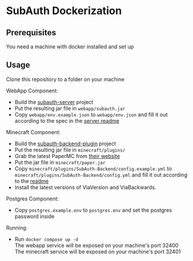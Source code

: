 # SubAuth Dockerization
Prerequisites
---
You need a machine with docker installed and set up

Usage
---
Clone this repository to a folder on your machine  

WebApp Component:  
- Build the [subauth-server](https://github.com/ThatGamerBlue/subauth-server) project  
- Put the resulting jar file in `webapp/subauth.jar`  
- Copy `webapp/env.example.json` to `webapp/env.json` and fill it out according to the spec in the [server readme](https://github.com/ThatGamerBlue/subauth-server/blob/master/README.md)  

Minecraft Component:
- Build the [subauth-backend-plugin](https://github.com/ThatGamerBlue/subauth-backend-plugin) project  
- Put the resulting jar file in `minecraft/plugins/`  
- Grab the latest PaperMC from [their website](https://papermc.io)  
- Put the jar file in `minecraft/paper.jar`  
- Copy `minecraft/plugins/SubAuth-Backend/config.example.yml` to `minecraft/plugins/SubAuth-Backend/config.yml` and fill it out according to the [readme](https://github.com/ThatGamerBlue/subauth-backend-plugin/blob/master/README.md)  
- Install the latest versions of ViaVersion and ViaBackwards.  

Postgres Component:
- Copy `postgres.example.env` to `postgres.env` and set the postgres password inside 

Running:
- Run `docker compose up -d`  
The webapp service will be exposed on your machine's port 32400  
The minecraft service will be exposed on your machine's port 32401 